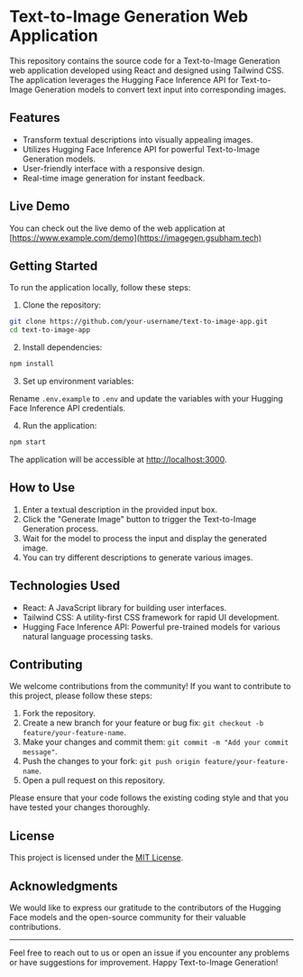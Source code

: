 # Text-to-Image Generation Web Application


This repository contains the source code for a Text-to-Image Generation web application developed using React and designed using Tailwind CSS. The application leverages the Hugging Face Inference API for Text-to-Image Generation models to convert text input into corresponding images.

## Features

- Transform textual descriptions into visually appealing images.
- Utilizes Hugging Face Inference API for powerful Text-to-Image Generation models.
- User-friendly interface with a responsive design.
- Real-time image generation for instant feedback.

## Live Demo

You can check out the live demo of the web application at [https://www.example.com/demo](https://imagegen.gsubham.tech)

## Getting Started

To run the application locally, follow these steps:

1. Clone the repository:

```bash
git clone https://github.com/your-username/text-to-image-app.git
cd text-to-image-app
```

2. Install dependencies:

```bash
npm install
```

3. Set up environment variables:

Rename `.env.example` to `.env` and update the variables with your Hugging Face Inference API credentials.

4. Run the application:

```bash
npm start
```

The application will be accessible at [http://localhost:3000](http://localhost:3000).

## How to Use

1. Enter a textual description in the provided input box.
2. Click the "Generate Image" button to trigger the Text-to-Image Generation process.
3. Wait for the model to process the input and display the generated image.
4. You can try different descriptions to generate various images.

## Technologies Used

- React: A JavaScript library for building user interfaces.
- Tailwind CSS: A utility-first CSS framework for rapid UI development.
- Hugging Face Inference API: Powerful pre-trained models for various natural language processing tasks.

## Contributing

We welcome contributions from the community! If you want to contribute to this project, please follow these steps:

1. Fork the repository.
2. Create a new branch for your feature or bug fix: `git checkout -b feature/your-feature-name`.
3. Make your changes and commit them: `git commit -m "Add your commit message"`.
4. Push the changes to your fork: `git push origin feature/your-feature-name`.
5. Open a pull request on this repository.

Please ensure that your code follows the existing coding style and that you have tested your changes thoroughly.

## License

This project is licensed under the [MIT License](LICENSE).

## Acknowledgments

We would like to express our gratitude to the contributors of the Hugging Face models and the open-source community for their valuable contributions.

---

Feel free to reach out to us or open an issue if you encounter any problems or have suggestions for improvement. Happy Text-to-Image Generation!
